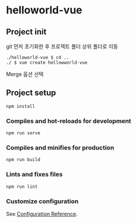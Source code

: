 # helloworld-vue

## Project init 
git 먼저 초기화한 후 프로젝트 폴더 상위 폴더로 이동
```
./helloworld-vue $ cd ..
./ $ vue create hellowworld-vue
```
Merge 옵션 선택

## Project setup
```
npm install
```

### Compiles and hot-reloads for development
```
npm run serve
```

### Compiles and minifies for production
```
npm run build
```

### Lints and fixes files
```
npm run lint
```

### Customize configuration
See [Configuration Reference](https://cli.vuejs.org/config/).
